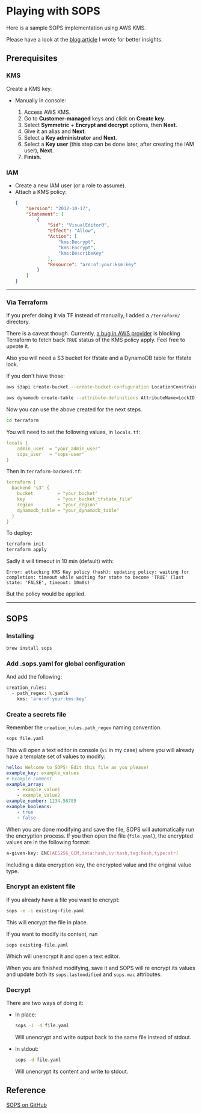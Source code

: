 # Playing with SOPS

Here is a sample SOPS implementation using AWS KMS.

Please have a look at the [blog article]() I wrote for better insights.

## Prerequisites

### KMS
Create a KMS key.

- Manually in console: 
    
    1. Access AWS KMS. 
    2. Go to **Customer-managed** keys and click on **Create key**.
    4. Select **Symmetric** + **Encrypt and decrypt** options, then **Next**.
    5. Give it an alias and **Next**.
    6. Select a **Key administrator** and **Next**.
    7. Select a **Key user** (this step can be done later, after creating the IAM user), **Next**.
    8. **Finish**.

### IAM
- Create a new IAM user (or a role to assume).
- Attach a KMS policy:
    ```json
    {
        "Version": "2012-10-17",
        "Statement": [
            {
                "Sid": "VisualEditor0",
                "Effect": "Allow",
                "Action": [
                    "kms:Decrypt",
                    "kms:Encrypt",
                    "kms:DescribeKey"
                ],
                "Resource": "arn:of:your:ksm:key"
            }
        ]
    }
    ```

---

### Via Terraform
If you prefer doing it via TF instead of manually, I added a `/terraform/` directory. 

There is a caveat though. Currently, [a bug in AWS provider](https://github.com/hashicorp/terraform-provider-aws/issues/27611) is blocking Terraform to fetch back `TRUE` status of the KMS policy apply.
Feel free to upvote it.

Also you will need a S3 bucket for tfstate and a DynamoDB table for tfstate lock.

If you don't have those:
```bash
aws s3api create-bucket --create-bucket-configuration LocationConstraint="your_region" --bucket your_bucket_name

aws dynamodb create-table --attribute-definitions AttributeName=LockID,AttributeType=S --key-schema AttributeName=LockID,KeyType=HASH --provisioned-throughput ReadCapacityUnits=1,WriteCapacityUnits=1 --table-name your_table_name
```

Now you can use the above created for the next steps.

```bash
cd terraform
```

You will need to set the following values, in `locals.tf`:
```yaml
locals {
    admin_user  = "your_admin_user"
    sops_user   = "sops-user"
}
```

Then in `terraform-backend.tf`:
```yaml
terraform {
  backend "s3" {
    bucket         = "your_bucket"
    key            = "your_bucket_tfstate_file"
    region         = "your_region"
    dynamodb_table = "your_dynamodb_table"
  }
}
```

To deploy:
```bash
terraform init
terraform apply
```

Sadly it will timeout in 10 min (default) with:

`Error: attaching KMS Key policy (hash): updating policy: waiting for completion: timeout while waiting for state to become 'TRUE' (last state: 'FALSE', timeout: 10m0s)`

But the policy would be applied.

---

## SOPS

### Installing
```bash
brew install sops
```

### Add .sops.yaml for global configuration
And add the following:
```bash
creation_rules:
  - path_regex: \.yaml$
    kms: 'arn:of:your:kms:key'
```

### Create a secrets file
Remember the `creation_rules.path_regex` naming convention.
```bash
sops file.yaml
```

This will open a text editor in console (`vi` in my case) where you will already have a template set of values to modify:
```yaml
hello: Welcome to SOPS! Edit this file as you please!
example_key: example_values
# Example comment
example_array:
    - example_value1
    - example_value2
example_number: 1234.56789
example_booleans:
    - true
    - false
```

When you are done modifying and save the file, SOPS will automatically run the encryption process. If you then open the file (`file.yaml`), the encrypted values are in the following format:

```bash
a-given-key: ENC[AES256_GCM,data:hash,iv:hash,tag:hash,type:str]
```

Including a data encryption key, the encrypted value and the original value type.

### Encrypt an existent file
If you already have a file you want to encrypt:
```bash
sops -e -i existing-file.yaml
```

This will encrypt the file in place. 

If you want to modify its content, run 

`sops existing-file.yaml` 

Which will unencrypt it and open a text editor.

When you are finished modifying, save it and SOPS will re encrypt its values and update both its `sops.lastmodified` and `sops.mac` attributes.

### Decrypt

There are two ways of doing it:
- In place:
    ```bash
    sops -i -d file.yaml
    ```
    Will unencrypt and write output back to the same file instead of stdout.

- In stdout:
    ```bash
    sops -d file.yaml
    ```
    Will unencrypt its content and write to stdout.

## Reference
[SOPS on GitHub](https://github.com/mozilla/sops)